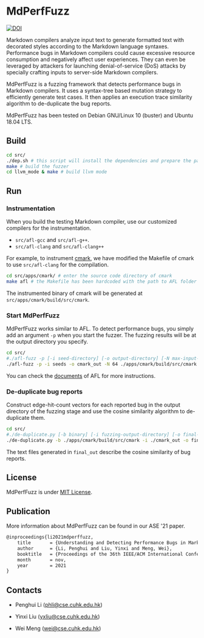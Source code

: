 # MdPerfFuzz

[![DOI](https://zenodo.org/badge/DOI/10.5281/zenodo.5101159.svg)](https://doi.org/10.5281/zenodo.5101159)

Markdown compilers analyze input text to generate formatted text with decorated styles according to the Markdown language syntaxes. Performance bugs in Markdown compilers could cause excessive resource consumption and negatively affect user experiences. They can even be leveraged by attackers for launching denial-of-service (DoS) attacks by specially crafting inputs to server-side Markdown compilers.

MdPerfFuzz is a fuzzing framework that detects performance bugs in Markdown compilers. It uses a syntax-tree based mutation strategy to efficiently generate test cases. It then applies an execution trace similarity algorithm to de-duplicate the bug reports. 

MdPerfFuzz has been tested on Debian GNU/Linux 10 (buster) and Ubuntu 18.04 LTS.

## Build

```sh
cd src/
./dep.sh # this script will install the dependencies and prepare the parser
make # build the fuzzer
cd llvm_mode & make # build llvm mode
```

## Run

### Instrumentation
When you build the testing Markdown compiler, use our customized compilers for the instrumentation. 

- `src/afl-gcc` and `src/afl-g++`.
- `src/afl-clang` and `src/afl-clang++`

For example, to instrument [cmark](https://github.com/commonmark/cmark), we have modified the Makefile of cmark to use `src/afl-clang` for the compilation. 

```sh
cd src/apps/cmark/ # enter the source code directory of cmark
make afl # the Makefile has been hardcoded with the path to AFL folder
```
The instrumented binary of cmark will be generated at `src/apps/cmark/build/src/cmark`.

### Start MdPerfFuzz

MdPerfFuzz works similar to AFL. To detect performance bugs, you simply add an argument `-p` when you start the fuzzer. The fuzzing results will be at the output directory you specify.

```sh
cd src/
#./afl-fuzz -p [-i seed-directory] [-o output-directory] [-N max-input-length] binary @@
./afl-fuzz -p -i seeds -o cmark_out -N 64 ./apps/cmark/build/src/cmark @@
```

You can check the [documents](src/docs/README) of AFL for more instructions.

### De-duplicate bug reports

Construct edge-hit-count vectors for each reported bug in the output directory of the fuzzing stage and use the cosine similarity algorithm to de-duplicate them.

```sh
cd src/
#./de-duplicate.py [-b binary] [-i fuzzing-output-directory] [-o final-output-directory]
./de-duplicate.py -b ./apps/cmark/build/src/cmark -i ./cmark_out -o final_out
```
The text files generated in `final_out` describe the cosine similarity of bug reports.

## License

MdPerfFuzz is under [MIT License](LICENSE).

## Publication

More information about MdPerfFuzz can be found in our ASE '21 paper.

```tex
@inproceedings{li2021mdperffuzz,
    title       = {Understanding and Detecting Performance Bugs in Markdown Compilers},
    author      = {Li, Penghui and Liu, Yinxi and Meng, Wei},
    booktitle   = {Proceedings of the 36th IEEE/ACM International Conference on Automated Software Engineering},
    month       = nov,
    year        = 2021
}
```
## Contacts

- Penghui Li (<phli@cse.cuhk.edu.hk>)

- Yinxi Liu (<yxliu@cse.cuhk.edu.hk>)

- Wei Meng (<wei@cse.cuhk.edu.hk>)
